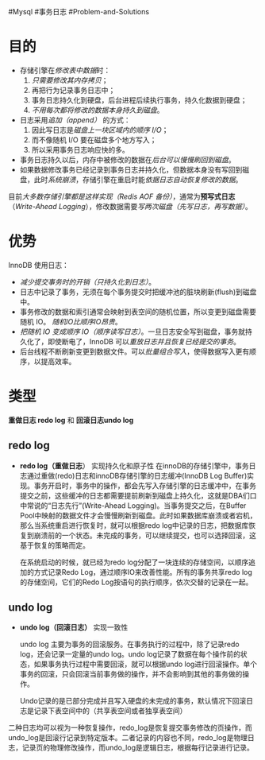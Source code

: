 #Mysql #事务日志 #Problem-and-Solutions
# 目的
- 存储引擎在*修改表中数据*时：
	1. *只需要修改其内存拷贝*；
	2. 再把行为记录事务日志中；
	3. 事务日志持久化到硬盘，后台进程后续执行事务，持久化数据到硬盘；
	4. *不用每次都将修改的数据本身持久到磁盘*。
- 日志采用*追加（append）* 的方式：
	1. 因此写日志是*磁盘上一块区域内的顺序 I/O*；
	2. 而不像随机 I/O 要在磁盘多个地方写入；
	3. 所以采用事务日志响应快的多。
- 事务日志持久以后，内存中被修改的数据在*后台可以慢慢刷回到磁盘*。
- 如果数据修改事务已经记录到事务日志并持久化，但数据本身没有写回到磁盘，此时*系统崩溃*，存储引擎在重启时能*依据日志自动恢复修改的数据*。

目前*大多数存储引擎都是这样实现（Redis AOF 备份）*，通常为**预写式日志**（*Write-Ahead Logging*），修改数据需要*写两次磁盘（先写日志，再写数据）*。

# 优势
InnoDB  使用日志：
- *减少提交事务时的开销（只持久化到日志）*。
- 日志中记录了事务，无须在每个事务提交时把缓冲池的脏块刷新(flush)到磁盘中。
- 事务修改的数据和索引通常会映射到表空间的随机位置，所以变更到磁盘需要随机 IO。 *随机IO比顺序IO昂贵*。
- *把随机 IO 变成顺序 IO（顺序读写日志）*。一旦日志安全写到磁盘，事务就持久化了，即使断电了，InnoDB 可以*重放日志并且恢复已经提交的事务*。
- 后台线程不断刷新变更到数据文件。可以*批量组合写入*，使得数据写入更有顺序，以提高效率。

# 类型
**重做日志 redo log** 和 **回滚日志undo log**

## redo log
-   **redo log（重做日志**） 实现持久化和原子性
    在innoDB的存储引擎中，事务日志通过重做(redo)日志和innoDB存储引擎的日志缓冲(InnoDB Log Buffer)实现。事务开启时，事务中的操作，都会先写入存储引擎的日志缓冲中，在事务提交之前，这些缓冲的日志都需要提前刷新到磁盘上持久化，这就是DBA们口中常说的“日志先行”(Write-Ahead Logging)。当事务提交之后，在Buffer Pool中映射的数据文件才会慢慢刷新到磁盘。此时如果数据库崩溃或者宕机，那么当系统重启进行恢复时，就可以根据redo log中记录的日志，把数据库恢复到崩溃前的一个状态。未完成的事务，可以继续提交，也可以选择回滚，这基于恢复的策略而定。
    
    在系统启动的时候，就已经为redo log分配了一块连续的存储空间，以顺序追加的方式记录Redo Log，通过顺序IO来改善性能。所有的事务共享redo log的存储空间，它们的Redo Log按语句的执行顺序，依次交替的记录在一起。


## undo log
-   **undo log（回滚日志）** 实现一致性
    
    undo log 主要为事务的回滚服务。在事务执行的过程中，除了记录redo log，还会记录一定量的undo log。undo log记录了数据在每个操作前的状态，如果事务执行过程中需要回滚，就可以根据undo log进行回滚操作。单个事务的回滚，只会回滚当前事务做的操作，并不会影响到其他的事务做的操作。
    
    Undo记录的是已部分完成并且写入硬盘的未完成的事务，默认情况下回滚日志是记录下表空间中的（共享表空间或者独享表空间）
    

二种日志均可以视为一种恢复操作，redo_log是恢复提交事务修改的页操作，而undo_log是回滚行记录到特定版本。二者记录的内容也不同，redo_log是物理日志，记录页的物理修改操作，而undo_log是逻辑日志，根据每行记录进行记录。